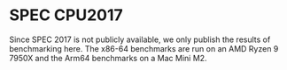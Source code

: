 # SPEC CPU2017

Since SPEC 2017 is not publicly available, we only publish the results of
benchmarking here. The x86-64 benchmarks are run on an AMD Ryzen 9 7950X and
the Arm64 benchmarks on a Mac Mini M2.
